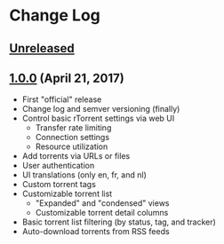 # Change Log

## [Unreleased]

## [1.0.0] (April 21, 2017)
* First "official" release
* Change log and semver versioning (finally)
* Control basic rTorrent settings via web UI
  * Transfer rate limiting
  * Connection settings
  * Resource utilization
* Add torrents via URLs or files
* User authentication
* UI translations (only en, fr, and nl)
* Custom torrent tags
* Customizable torrent list
  * "Expanded" and "condensed" views
  * Customizable torrent detail columns
* Basic torrent list filtering (by status, tag, and tracker)
* Auto-download torrents from RSS feeds

[Unreleased]:https://github.com/jfurrow/flood/compare/v1.0.0...HEAD
[1.0.0]:https://github.com/jfurrow/flood/compare/ae520c0a33ffb4ae6f21e47bc6f7e6007dd1e6dc...v1.0.0
